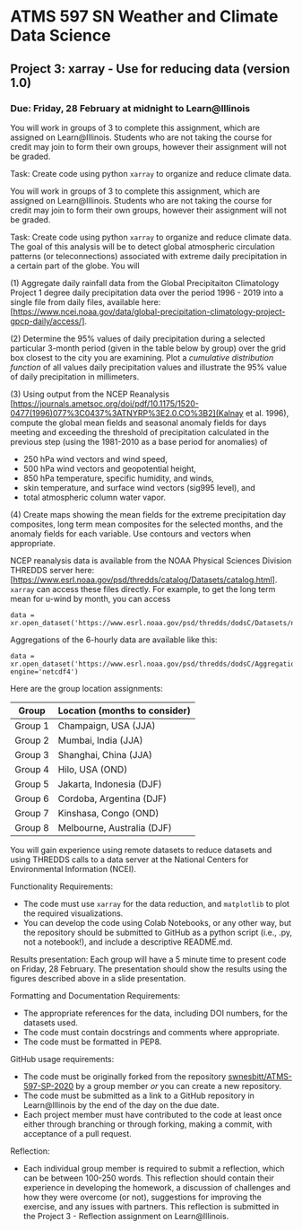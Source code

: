 # ATMS 597 SN Weather and Climate Data Science
## Project 3: xarray - Use for reducing data (version 1.0)
### Due: Friday, 28 February at midnight to Learn@Illinois

You will work in groups of 3 to complete this assignment, which are assigned on Learn@Illinois.  Students who are not taking the course for credit may join to form their own groups, however their assignment will not be graded.

Task:
Create code using python `xarray` to organize and reduce climate data.

You will work in groups of 3 to complete this assignment, which are assigned on Learn@Illinois.  Students who are not taking the course for credit may join to form their own groups, however their assignment will not be graded.

Task:
Create code using python `xarray` to organize and reduce climate data.  The goal of this analysis will be to detect global atmospheric circulation patterns (or teleconnections) associated with extreme daily precipitation in a certain part of the globe. You will 

(1) Aggregate daily rainfall data from the Global Precipitaiton Climatology Project 1 degree daily precipitation data over the period 1996 - 2019 into a single file from daily files, available here: [https://www.ncei.noaa.gov/data/global-precipitation-climatology-project-gpcp-daily/access/].

(2) Determine the 95% values of daily precipitation during a selected particular 3-month period (given in the table below by group) over the grid box closest to the city you are examining.  Plot a *cumulative distribution function* of all values daily precipitation values and illustrate the 95% value of daily precipitation in millimeters.

(3) Using output from the NCEP Reanalysis [https://journals.ametsoc.org/doi/pdf/10.1175/1520-0477(1996)077%3C0437%3ATNYRP%3E2.0.CO%3B2](Kalnay et al. 1996), compute the global mean fields and seasonal anomaly fields for days meeting and exceeding the threshold of precipitation calculated in the previous step (using the 1981-2010 as a base period for anomalies) of 
- 250 hPa wind vectors and wind speed, 
- 500 hPa wind vectors and geopotential height,
- 850 hPa temperature, specific humidity, and winds,
- skin temperature, and surface wind vectors (sig995 level), and
- total atmospheric column water vapor.  

(4) Create maps showing the mean fields for the extreme precipitation day composites, long term mean composites for the selected months, and the anomaly fields for each variable.  Use contours and vectors when appropriate.

NCEP reanalysis data is available from the NOAA Physical Sciences Division THREDDS server here: [https://www.esrl.noaa.gov/psd/thredds/catalog/Datasets/catalog.html].  `xarray` can access these files directly.  For example, to get the long term mean for u-wind by month, you can access
```
data = xr.open_dataset('https://www.esrl.noaa.gov/psd/thredds/dodsC/Datasets/ncep.reanalysis.derived/pressure/uwnd.mon.ltm.nc',engine='netcdf4')
```
Aggregations of the 6-hourly data are available like this:
```
data = xr.open_dataset('https://www.esrl.noaa.gov/psd/thredds/dodsC/Aggregations/ncep.reanalysis/pressure/uwnd.nc', engine='netcdf4')
```

Here are the group location assignments:

| Group   | Location (months to consider)            |
|---------|----------------------|
| Group 1 | Champaign, USA (JJA)      |
| Group 2 | Mumbai, India (JJA)       |
| Group 3 | Shanghai, China (JJA)     |
| Group 4 | Hilo, USA (OND)   |
| Group 5 | Jakarta, Indonesia (DJF)  |
| Group 6 | Cordoba, Argentina (DJF)  |
| Group 7 | Kinshasa, Congo (OND)     |
| Group 8 | Melbourne, Australia (DJF) |

You will gain experience using remote datasets to reduce datasets and using THREDDS calls to a data server at the National Centers for Environmental Information (NCEI).

Functionality Requirements:
* The code must use `xarray` for the data reduction, and `matplotlib` to plot the required visualizations.
* You can develop the code using Colab Notebooks, or any other way, but the repository should be submitted to GitHub as a python script (i.e., .py, not a notebook!), and include a descriptive README.md.

Results presentation: Each group will have a 5 minute time to present code on Friday, 28 February.  The presentation should show the results using the figures described above in a slide presentation.

Formatting and Documentation Requirements:
* The appropriate references for the data, including DOI numbers, for the datasets used.  
* The code must contain docstrings and comments where appropriate.
* The code must be formatted in PEP8.

GitHub usage requirements:
* The code must be originally forked from the repository [swnesbitt/ATMS-597-SP-2020](https://github.com/swnesbitt/ATMS-597-SP-2020/) by a group member *or* you can create a new repository.
* The code must be submitted as a link to a GitHub repository in Learn@Illinois by the end of the day on the due date.  
* Each project member must have contributed to the code at least once either through branching or through forking, making a commit, with acceptance of a pull request.

Reflection:
* Each individual group member is required to submit a reflection, which can be between 100-250 words. This reflection should contain their experience in developing the homework, a discussion of challenges and how they were overcome (or not), suggestions for improving the exercise, and any issues with partners.  This reflection is submitted in the Project 3 - Reflection assignment on Learn@Illinois.

